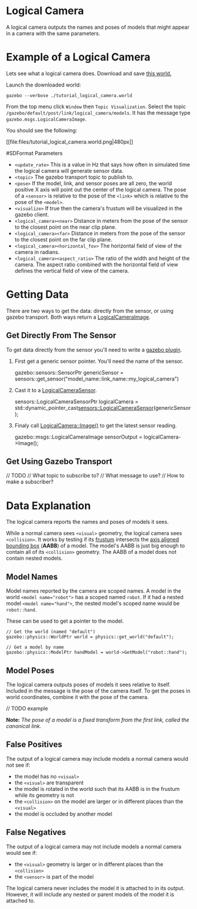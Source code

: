 # Logical Camera
A logical camera outputs the names and poses of models that might appear in a camera with the same parameters.

# Example of a Logical Camera
Lets see what a logical camera does.
Download and save [this world.](http://bitbucket.org/osrf/gazebo_tutorials/raw/default/logical_camera/files/tutorial_logical_camera.world)

<include from='/#include/' src='http://bitbucket.org/osrf/gazebo_tutorials/raw/default/logical_camera/files/tutorial_logical_camera.world'/>

Launch the downloaded world:

```
gazebo --verbose ./tutorial_logical_camera.world
```

From the top menu click `Window` then `Topic Visualization`.
Select the topic `/gazebo/default/post/link/logical_camera/models`.
It has the message type `gazebo.msgs.LogicalCameraImage`.

You should see the following:

[[file:files/tutorial_logical_camera.world.png|480px]]

#SDFormat Parameters
* `<update_rate>`
  This is a value in Hz that says how often in simulated time the logical camera will generate sensor data.
* `<topic>`
  The gazebo transport topic to publish to.
* `<pose>`
  If the model, link, and sensor poses are all zero, the world positive X axis will point out the center of the logical camera.
  The pose of a `<sensor>` is relative to the pose of the `<link>` which is relative to the pose of the `<model>`.
* `<visualize>`
  If true then the camera's frustum will be visualized in the gazebo client.
* `<logical_camera><near>`
  Distance in meters from the pose of the sensor to the closest point on the near clip plane.
* `<logical_camera><far>`
  Distance in meters from the pose of the sensor to the closest point on the far clip plane.
* `<logical_camera><horizontal_fov>`
  The horizontal field of view of the camera in radians.
* `<logical_camera><aspect_ratio>`
  The ratio of the width and height of the camera.
  The aspect ratio combined with the horizontal field of view defines the vertical field of view of the camera.

# Getting Data
There are two ways to get the data: directly from the sensor, or using gazebo transport.
Both ways return a [LogicalCameraImage](https://bitbucket.org/osrf/gazebo/src/gazebo7/gazebo/msgs/logical_camera_image.proto).

## Get Directly From The Sensor
To get data directly from the sensor you'll need to write a [gazebo plugin](http://gazebosim.org/tutorials?tut=plugins_hello_world&cat=write_plugin).

1. First get a generic sensor pointer.
  You'll need the name of the sensor.
  
      gazebo::sensors::SensorPtr genericSensor = sensors::get_sensor("model_name::link_name::my_logical_camera")

2. Cast it to a [LogicalCameraSensor](http://osrf-distributions.s3.amazonaws.com/gazebo/api/7.1.0/classgazebo_1_1sensors_1_1LogicalCameraSensor.html).
  
      sensors::LogicalCameraSensorPtr logicalCamera = std::dynamic_pointer_cast<sensors::LogicalCameraSensor>(genericSensor);

3. Finaly call [LogicalCamera::Image()](http://osrf-distributions.s3.amazonaws.com/gazebo/api/7.1.0/classgazebo_1_1sensors_1_1LogicalCameraSensor.html#a753f458d95c8f7abcfa87b19fffe0021) to get the latest sensor reading.
  
      gazebo::msgs::LogicalCameraImage sensorOutput = logicalCamera->Image();

## Get Using Gazebo Transport
// TODO
// What topic to subscribe to?
// What message to use?
// How to make a subscriber?

# Data Explanation
The logical camera reports the names and poses of models it sees.

While a normal camera sees `<visual>` geometry, the logical camera sees `<collision>`.
It works by testing if its [frustum](https://en.wikipedia.org/wiki/Viewing_frustum) intersects the [axis aligned bounding box](https://en.wikipedia.org/wiki/Bounding_volume) (**AABB**) of a model.
The model's AABB is just big enough to contain all of its `<collision>` geometry.
The AABB of a model does not contain nested models.

## Model Names
Model names reported by the camera are scoped names.
A model in the world `<model name="robot">` has a scoped named `robot`.
If it had a nested model `<model name="hand">`, the nested model's scoped name would be `robot::hand`.

These can be used to get a pointer to the model.

```
// Get the world (named "default")
gazebo::physics::WorldPtr world = physics::get_world("default");

// Get a model by name
gazebo::physics::ModelPtr handModel = world->GetModel("robot::hand");
```

## Model Poses
The logical camera outputs poses of models it sees relative to itself.
Included in the message is the pose of the camera itself.
To get the poses in world coordinates, combine it with the pose of the camera.

// TODO example

**Note:**
*The pose of a model is a fixed transform from the first link, called the canonical link.*

## False Positives
The output of a logical camera may include models a normal camera would not see if:

* the model has no `<visual>`
* the `<visual>` are transparent
* the model is rotated in the world such that its AABB is in the frustum while its geometry is not
* the `<collision>` on the model are larger or in different places than the `<visual>`
* the model is occluded by another model

## False Negatives
The output of a logical camera may not include models a normal camera would see if:

* the `<visual>` geometry is larger or in different places than the `<collision>`
* the `<sensor>` is part of the model

The logical camera never includes the model it is attached to in its output.
However, it will include any nested or parent models of the model it is attached to.
